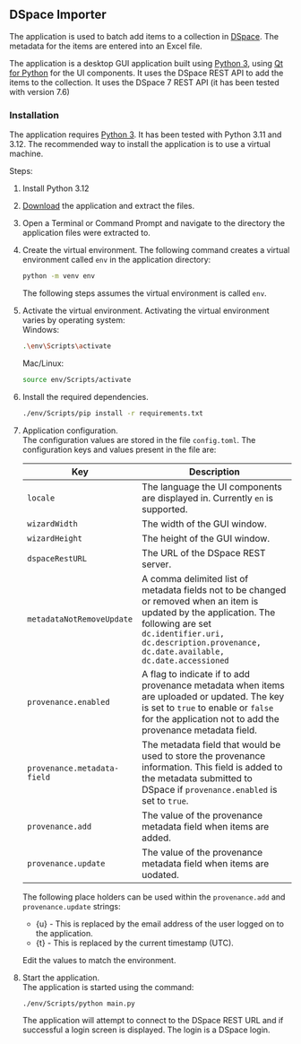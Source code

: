 ## DSpace Importer

The application is used to batch add items to a collection in [DSpace](https://dspace.lyrasis.org/). The metadata for the items are entered into an Excel file. 

The application is a desktop GUI application built using [Python 3](https://www.python.org/), using [Qt for Python](https://doc.qt.io/qtforpython-6/) for the UI components. It uses the DSpace REST API to add the items to the collection. It uses the DSpace 7 REST API (it has been tested with version 7.6)

### Installation

The application requires [Python 3](https://www.python.org/). It has been tested with Python 3.11 and 3.12. The recommended way to install the application is to use a virtual machine. 

Steps:

1. Install Python 3.12

2. [Download](https://github.com/khemnavet/dspace-import/archive/refs/heads/master.zip) the application and extract the  files. 
3. Open a Terminal or Command Prompt and navigate to the directory the application files were extracted to.
4. Create the virtual environment. The following command creates a virtual environment called `env` in the application directory:  
    ```bash
    python -m venv env
    ```
    The following steps assumes the virtual environment is called `env`.
5. Activate the virtual environment. Activating the virtual environment varies by operating system:  
    Windows:
    ```bash
    .\env\Scripts\activate
    ```
    Mac/Linux:
    ```bash
    source env/Scripts/activate
    ```
6. Install the required dependencies.  
    ```bash
    ./env/Scripts/pip install -r requirements.txt
    ```
7. Application configuration.  
The configuration values are stored in the file `config.toml`. The configuration keys and values present in the file are:  

    | Key | Description |
    | --- | --- |
    | `locale` | The language the UI components are displayed in. Currently `en` is supported. | 
    | `wizardWidth` | The width of the GUI window. | 
    | `wizardHeight` | The height of the GUI window. | 
    | `dspaceRestURL` | The URL of the DSpace REST server. | 
    | `metadataNotRemoveUpdate` | A comma delimited list of metadata fields not to be changed or removed when an item is updated by the application. The following are set `dc.identifier.uri, dc.description.provenance, dc.date.available, dc.date.accessioned` |
    | `provenance.enabled` | A flag to indicate if to add provenance metadata when items are uploaded or updated. The key is set to `true` to enable or `false` for the application not to add the provenance metadata field. |
    | `provenance.metadata-field` | The metadata field that would be used to store the provenance information. This field is added to the metadata submitted to DSpace if `provenance.enabled` is set to `true`.|
    | `provenance.add` | The value of the provenance metadata field when items are added. |
    | `provenance.update` | The value of the provenance metadata field when items are uodated. |
    
    The following place holders can be used within the `provenance.add` and `provenance.update` strings:  

     - {u} - This is replaced by the email address of the user logged on to the application.
     - {t} - This is replaced by the current timestamp (UTC).

    Edit the values to match the environment.
8. Start the application.  
    The application is started using the command:
    ```bash
    ./env/Scripts/python main.py
    ```
    The application will attempt to connect to the DSpace REST URL and if successful a login screen is displayed. The login is a DSpace login.


